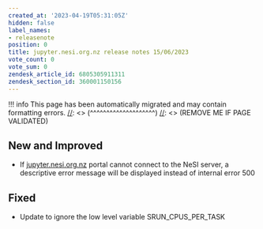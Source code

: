 ```yaml
---
created_at: '2023-04-19T05:31:05Z'
hidden: false
label_names:
- releasenote
position: 0
title: jupyter.nesi.org.nz release notes 15/06/2023
vote_count: 0
vote_sum: 0
zendesk_article_id: 6805305911311
zendesk_section_id: 360001150156
---
```




[//]: <> (REMOVE ME IF PAGE VALIDATED)
[//]: <> (vvvvvvvvvvvvvvvvvvvv)
!!! info
    This page has been automatically migrated and may contain formatting errors.
[//]: <> (^^^^^^^^^^^^^^^^^^^^)
[//]: <> (REMOVE ME IF PAGE VALIDATED)

<h2 id="ReleaseNotes-NewandImproved">New and Improved</h2>
<ul>
<li data-stringify-indent="0" data-stringify-border="0">If<span> </span><a class="c-link" href="http://my.nesi.org.nz/" target="_blank" rel="noopener noreferrer" data-stringify-link="http://my.nesi.org.nz" data-sk="tooltip_parent">jupyter.nesi.org.nz</a><span> </span>portal cannot connect to the NeSI server, a descriptive error message will be displayed instead of internal error 500</li>
</ul>
<h2>Fixed</h2>
<ul>
<li data-stringify-indent="0" data-stringify-border="0">Update to ignore the low level variable <span>SRUN_CPUS_PER_TASK</span>
</li>
</ul>